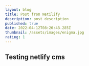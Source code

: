 ```yaml
---
layout: blog
title: Post from Netilify
description: post description
published: true
date: 2022-04-12T08:26:43.285Z
thumbnail: /assets/images/enigma.jpg
rating: 1
---
```

## Testing netlify cms